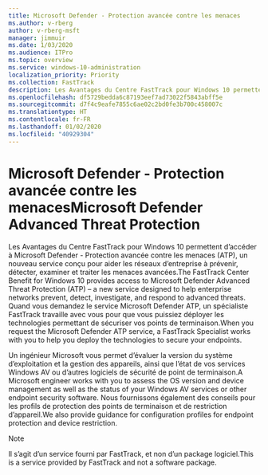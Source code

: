 ```yaml
---
title: Microsoft Defender - Protection avancée contre les menaces
ms.author: v-rberg
author: v-rberg-msft
manager: jimmuir
ms.date: 1/03/2020
ms.audience: ITPro
ms.topic: overview
ms.service: windows-10-administration
localization_priority: Priority
ms.collection: FastTrack
description: Les Avantages du Centre FastTrack pour Windows 10 permettent d’accéder à Microsoft Defender - Protection avancée contre les menaces (ATP), un nouveau service conçu pour aider les réseaux d’entreprise à prévenir, détecter, examiner et traiter les menaces avancées.
ms.openlocfilehash: df5729bedda6c87193eef7ad73022f5843abff5e
ms.sourcegitcommit: d7f4c9eafe7855c6ae02c2bd0fe3b700c458007c
ms.translationtype: HT
ms.contentlocale: fr-FR
ms.lasthandoff: 01/02/2020
ms.locfileid: "40929304"
---
```

# <a name="microsoft-defender-advanced-threat-protection"></a><span data-ttu-id="c9dcc-103">Microsoft Defender - Protection avancée contre les menaces</span><span class="sxs-lookup"><span data-stu-id="c9dcc-103">Microsoft Defender Advanced Threat Protection</span></span>

<span data-ttu-id="c9dcc-104">Les Avantages du Centre FastTrack pour Windows 10 permettent d’accéder à Microsoft Defender - Protection avancée contre les menaces (ATP), un nouveau service conçu pour aider les réseaux d’entreprise à prévenir, détecter, examiner et traiter les menaces avancées.</span><span class="sxs-lookup"><span data-stu-id="c9dcc-104">The FastTrack Center Benefit for Windows 10 provides access to Microsoft Defender Advanced Threat Protection (ATP) – a new service designed to help enterprise networks prevent, detect, investigate, and respond to advanced threats.</span></span> <span data-ttu-id="c9dcc-105">Quand vous demandez le service Microsoft Defender ATP, un spécialiste FastTrack travaille avec vous pour que vous puissiez déployer les technologies permettant de sécuriser vos points de terminaison.</span><span class="sxs-lookup"><span data-stu-id="c9dcc-105">When you request the Microsoft Defender ATP service, a FastTrack Specialist works with you to help you deploy the technologies to secure your endpoints.</span></span>

<span data-ttu-id="c9dcc-106">Un ingénieur Microsoft vous permet d’évaluer la version du système d’exploitation et la gestion des appareils, ainsi que l’état de vos services Windows AV ou d’autres logiciels de sécurité de point de terminaison.</span><span class="sxs-lookup"><span data-stu-id="c9dcc-106">A Microsoft engineer works with you to assess the OS version and device management as well as the status of your Windows AV services or other endpoint security software.</span></span> <span data-ttu-id="c9dcc-107">Nous fournissons également des conseils pour les profils de protection des points de terminaison et de restriction d’appareil.</span><span class="sxs-lookup"><span data-stu-id="c9dcc-107">We also provide guidance for configuration profiles for endpoint protection and device restriction.</span></span>  

> [!NOTE]
> <span data-ttu-id="c9dcc-108">Il s’agit d’un service fourni par FastTrack, et non d’un package logiciel.</span><span class="sxs-lookup"><span data-stu-id="c9dcc-108">This is a service provided by FastTrack and not a software package.</span></span> 